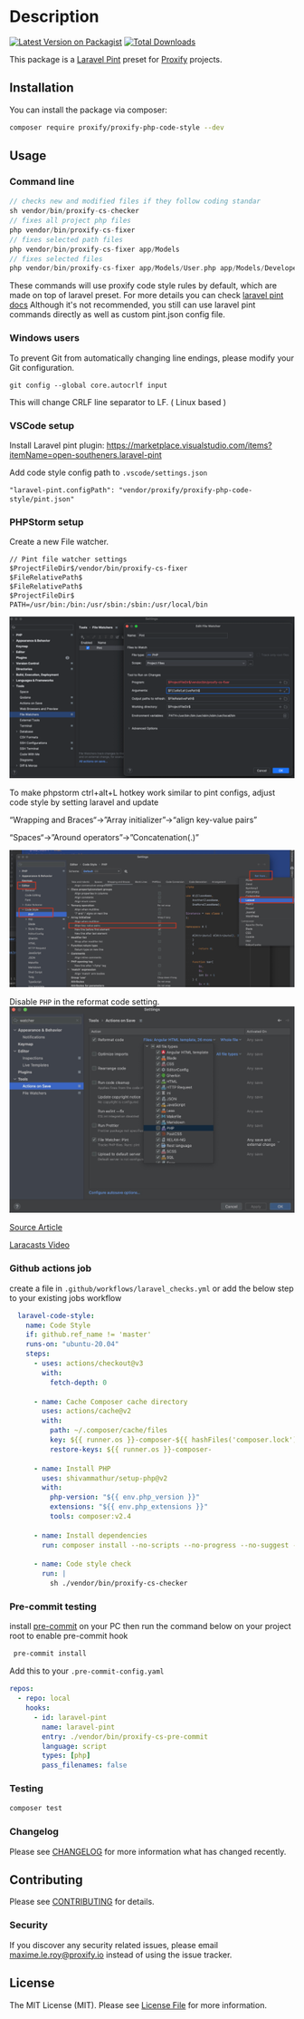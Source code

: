 # Description

[![Latest Version on Packagist](https://img.shields.io/packagist/v/proxify/proxify-php-code-style.svg?style=flat-square)](https://packagist.org/packages/proxify/proxify-php-code-style)
[![Total Downloads](https://img.shields.io/packagist/dt/proxify/proxify-php-code-style.svg?style=flat-square)](https://packagist.org/packages/proxify/proxify-php-code-style)

This package is a [Laravel Pint](https://laravel.com/docs/pint) preset for [Proxify](https://proxify.io) projects.

## Installation

You can install the package via composer:

```bash
composer require proxify/proxify-php-code-style --dev
```

## Usage

### Command line
```php
// checks new and modified files if they follow coding standar
sh vendor/bin/proxify-cs-checker
// fixes all project php files
php vendor/bin/proxify-cs-fixer
// fixes selected path files
php vendor/bin/proxify-cs-fixer app/Models
// fixes selected files
php vendor/bin/proxify-cs-fixer app/Models/User.php app/Models/Developer.php
```
These commands will use proxify code style rules by default, which are made on top of laravel preset.
For more details you can check [laravel pint docs](https://laravel.com/docs/pint)
Although it's not recommended, you still can use laravel pint commands directly
as well as custom pint.json config file.

### Windows users
To prevent Git from automatically changing line endings, please modify your Git configuration.
```
git config --global core.autocrlf input
```
This will change CRLF line separator to LF. ( Linux based )

### VSCode setup
Install Laravel pint plugin:
https://marketplace.visualstudio.com/items?itemName=open-southeners.laravel-pint

Add code style config path to `.vscode/settings.json`
```
"laravel-pint.configPath": "vendor/proxify/proxify-php-code-style/pint.json"
```

### PHPStorm setup

Create a new File watcher.

```
// Pint file watcher settings
$ProjectFileDir$/vendor/bin/proxify-cs-fixer
$FileRelativePath$
$FileRelativePath$
$ProjectFileDir$
PATH=/usr/bin:/bin:/usr/sbin:/sbin:/usr/local/bin
```
![Watchers config](https://github.com/proxify-ab/proxify-php-code-style/blob/master/assets/file-watchers.png?raw=true)

To make phpstorm ctrl+alt+L hotkey work similar to pint configs, adjust code style by setting laravel and update

“Wrapping and Braces“->”Array initializer”->“align key-value pairs”

“Spaces“->”Around operators”->”Concatenation(.)”

![Editor Configs](https://github.com/proxify-ab/proxify-php-code-style/blob/master/assets/editor-configs.jpg?raw=true)

Disable `PHP` in the reformat code setting.
![reformat-code.jpg](https://github.com/proxify-ab/proxify-php-code-style/blob/master/assets/reformat-code.jpg?raw=true)

[Source Article](https://janostlund.com/2023-05-11/php-storm-laravel-pint#:~:text=If%20you%20want%20Laravel%20Pint,in%20code%20formatting%20for%20PHP)

[Laracasts Video](https://laracasts.com/series/phpstorm-for-laravel-developers/episodes/5)

### Github actions job
create a file in `.github/workflows/laravel_checks.yml`
or add the below step to your existing jobs workflow
```yml
  laravel-code-style:
    name: Code Style
    if: github.ref_name != 'master'
    runs-on: "ubuntu-20.04"
    steps:
      - uses: actions/checkout@v3
        with:
          fetch-depth: 0

      - name: Cache Composer cache directory
        uses: actions/cache@v2
        with:
          path: ~/.composer/cache/files
          key: ${{ runner.os }}-composer-${{ hashFiles('composer.lock') }}
          restore-keys: ${{ runner.os }}-composer-

      - name: Install PHP
        uses: shivammathur/setup-php@v2
        with:
          php-version: "${{ env.php_version }}"
          extensions: "${{ env.php_extensions }}"
          tools: composer:v2.4

      - name: Install dependencies
        run: composer install --no-scripts --no-progress --no-suggest --prefer-dist --optimize-autoloader

      - name: Code style check
        run: |
          sh ./vendor/bin/proxify-cs-checker
```

### Pre-commit testing
install [pre-commit](https://pre-commit.com/#install) on your PC
then run the command below on your project root to enable pre-commit hook

```bash
 pre-commit install
```

Add this to your `.pre-commit-config.yaml`
```yaml
repos:
  - repo: local
    hooks:
      - id: laravel-pint
        name: laravel-pint
        entry: ./vendor/bin/proxify-cs-pre-commit
        language: script
        types: [php]
        pass_filenames: false
```

### Testing

```bash
composer test
```

### Changelog

Please see [CHANGELOG](CHANGELOG.md) for more information what has changed recently.

## Contributing

Please see [CONTRIBUTING](CONTRIBUTING.md) for details.

### Security

If you discover any security related issues, please email maxime.le.roy@proxify.io instead of using the issue tracker.

## License

The MIT License (MIT). Please see [License File](LICENSE.md) for more information.
